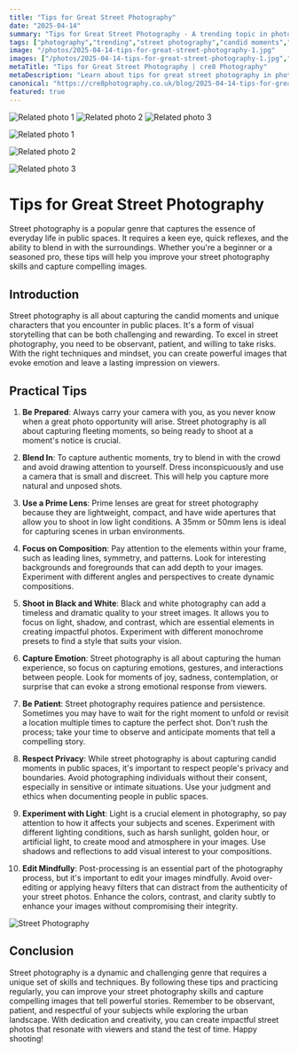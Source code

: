 ```yaml
---
title: "Tips for Great Street Photography"
date: "2025-04-14"
summary: "Tips for Great Street Photography - A trending topic in photography."
tags: ["photography","trending","street photography","candid moments","composition","emotion","patience","privacy","light","editing","urban landscape"]
image: "/photos/2025-04-14-tips-for-great-street-photography-1.jpg"
images: ["/photos/2025-04-14-tips-for-great-street-photography-1.jpg","/photos/2025-04-14-tips-for-great-street-photography-2.jpg","/photos/2025-04-14-tips-for-great-street-photography-3.jpg"]
metaTitle: "Tips for Great Street Photography | cre8 Photography"
metaDescription: "Learn about tips for great street photography in photography with practical tips and insights."
canonical: "https://cre8photography.co.uk/blog/2025-04-14-tips-for-great-street-photography"
featured: true
---
```


<!-- Gallery as HTML -->

<div class="grid grid-cols-1 sm:grid-cols-2 md:grid-cols-3 gap-4">
  <img src="/photos/2025-04-14-tips-for-great-street-photography-1.jpg" alt="Related photo 1" class="w-full rounded-lg" />
<img src="/photos/2025-04-14-tips-for-great-street-photography-2.jpg" alt="Related photo 2" class="w-full rounded-lg" />
<img src="/photos/2025-04-14-tips-for-great-street-photography-3.jpg" alt="Related photo 3" class="w-full rounded-lg" />
</div>


<!-- Gallery as Markdown -->
![Related photo 1](/photos/2025-04-14-tips-for-great-street-photography-1.jpg)


![Related photo 2](/photos/2025-04-14-tips-for-great-street-photography-2.jpg)


![Related photo 3](/photos/2025-04-14-tips-for-great-street-photography-3.jpg)



# Tips for Great Street Photography

Street photography is a popular genre that captures the essence of everyday life in public spaces. It requires a keen eye, quick reflexes, and the ability to blend in with the surroundings. Whether you're a beginner or a seasoned pro, these tips will help you improve your street photography skills and capture compelling images.

## Introduction

Street photography is all about capturing the candid moments and unique characters that you encounter in public places. It's a form of visual storytelling that can be both challenging and rewarding. To excel in street photography, you need to be observant, patient, and willing to take risks. With the right techniques and mindset, you can create powerful images that evoke emotion and leave a lasting impression on viewers.

## Practical Tips

1. **Be Prepared**: Always carry your camera with you, as you never know when a great photo opportunity will arise. Street photography is all about capturing fleeting moments, so being ready to shoot at a moment's notice is crucial.

2. **Blend In**: To capture authentic moments, try to blend in with the crowd and avoid drawing attention to yourself. Dress inconspicuously and use a camera that is small and discreet. This will help you capture more natural and unposed shots.

3. **Use a Prime Lens**: Prime lenses are great for street photography because they are lightweight, compact, and have wide apertures that allow you to shoot in low light conditions. A 35mm or 50mm lens is ideal for capturing scenes in urban environments.

4. **Focus on Composition**: Pay attention to the elements within your frame, such as leading lines, symmetry, and patterns. Look for interesting backgrounds and foregrounds that can add depth to your images. Experiment with different angles and perspectives to create dynamic compositions.

5. **Shoot in Black and White**: Black and white photography can add a timeless and dramatic quality to your street images. It allows you to focus on light, shadow, and contrast, which are essential elements in creating impactful photos. Experiment with different monochrome presets to find a style that suits your vision.

6. **Capture Emotion**: Street photography is all about capturing the human experience, so focus on capturing emotions, gestures, and interactions between people. Look for moments of joy, sadness, contemplation, or surprise that can evoke a strong emotional response from viewers.

7. **Be Patient**: Street photography requires patience and persistence. Sometimes you may have to wait for the right moment to unfold or revisit a location multiple times to capture the perfect shot. Don't rush the process; take your time to observe and anticipate moments that tell a compelling story.

8. **Respect Privacy**: While street photography is about capturing candid moments in public spaces, it's important to respect people's privacy and boundaries. Avoid photographing individuals without their consent, especially in sensitive or intimate situations. Use your judgment and ethics when documenting people in public spaces.

9. **Experiment with Light**: Light is a crucial element in photography, so pay attention to how it affects your subjects and scenes. Experiment with different lighting conditions, such as harsh sunlight, golden hour, or artificial light, to create mood and atmosphere in your images. Use shadows and reflections to add visual interest to your compositions.

10. **Edit Mindfully**: Post-processing is an essential part of the photography process, but it's important to edit your images mindfully. Avoid over-editing or applying heavy filters that can distract from the authenticity of your street photos. Enhance the colors, contrast, and clarity subtly to enhance your images without compromising their integrity.

![Street Photography](/path/to/street-photography.jpg)

## Conclusion

Street photography is a dynamic and challenging genre that requires a unique set of skills and techniques. By following these tips and practicing regularly, you can improve your street photography skills and capture compelling images that tell powerful stories. Remember to be observant, patient, and respectful of your subjects while exploring the urban landscape. With dedication and creativity, you can create impactful street photos that resonate with viewers and stand the test of time. Happy shooting!

